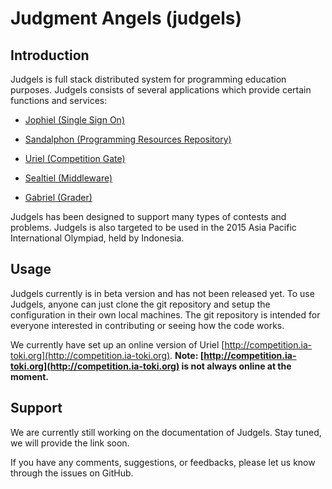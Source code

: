 # Judgment Angels (judgels)

## Introduction
Judgels is full stack distributed system for programming education purposes.
Judgels consists of several applications which provide certain functions and services:

- [Jophiel (Single Sign On)](https://github.com/ia-toki/judgels-jophiel)

- [Sandalphon (Programming Resources Repository)](https://github.com/ia-toki/judgels-sandalphon)

- [Uriel (Competition Gate)](https://github.com/ia-toki/judgels-uriel)

- [Sealtiel (Middleware)](https://github.com/ia-toki/judgels-sealtiel)

- [Gabriel (Grader)](https://github.com/ia-toki/judgels-gabriel)

Judgels has been designed to support many types of contests and problems. Judgels is also targeted to be used in the 2015 Asia Pacific International Olympiad, held by Indonesia.

## Usage
Judgels currently is in beta version and has not been released yet. To use Judgels, anyone can just clone the git repository and setup the configuration in their own local machines.
The git repository is intended for everyone interested in contributing or seeing how the code works.

We currently have set up an online version of Uriel [http://competition.ia-toki.org](http://competition.ia-toki.org). **Note: [http://competition.ia-toki.org](http://competition.ia-toki.org) is not always online at the moment.**

## Support
We are currently still working on the documentation of Judgels. Stay tuned, we will provide the link soon.

If you have any comments, suggestions, or feedbacks, please let us know through the issues on GitHub.

